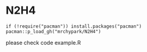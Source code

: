 # N2H4

```
if (!require("pacman")) install.packages("pacman")
pacman::p_load_gh("mrchypark/N2H4")
```

please check code example.R

